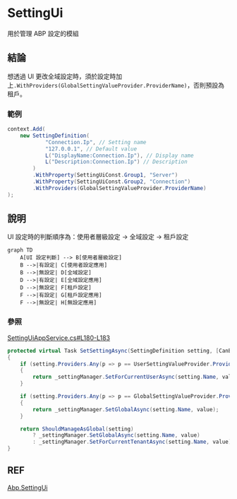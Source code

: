 # SettingUi
用於管理 ABP 設定的模組

## 結論
想透過 UI 更改全域設定時，須於設定時加上`.WithProviders(GlobalSettingValueProvider.ProviderName)`，否則預設為租戶。

### 範例

```C#
context.Add(
    new SettingDefinition(
            "Connection.Ip", // Setting name
            "127.0.0.1", // Default value
            L("DisplayName:Connection.Ip"), // Display name
            L("Description:Connection.Ip") // Description
        )
        .WithProperty(SettingUiConst.Group1, "Server")
        .WithProperty(SettingUiConst.Group2, "Connection")
        .WithProviders(GlobalSettingValueProvider.ProviderName)
);
```

## 說明
UI 設定時的判斷順序為：使用者層級設定 -> 全域設定 -> 租戶設定

```mermaid
graph TD
    A[UI 設定判斷] --> B[使用者層級設定]
    B -->|有設定| C[使用者設定應用]
    B -->|無設定| D[全域設定]
    D -->|有設定| E[全域設定應用]
    D -->|無設定| F[租戶設定]
    F -->|有設定| G[租戶設定應用]
    F -->|無設定| H[無設定應用]
```

### 參照
[SettingUiAppService.cs#L180-L183](https://github.com/EasyAbp/Abp.SettingUi/blob/42a639bc918184bad67194a27565012d97db8a3c/src/EasyAbp.Abp.SettingUi.Application/SettingUiAppService.cs#L180-L183)
```C#
protected virtual Task SetSettingAsync(SettingDefinition setting, [CanBeNull] string value)
{
    if (setting.Providers.Any(p => p == UserSettingValueProvider.ProviderName))
    {
        return _settingManager.SetForCurrentUserAsync(setting.Name, value);
    }

    if (setting.Providers.Any(p => p == GlobalSettingValueProvider.ProviderName))
    {
        return _settingManager.SetGlobalAsync(setting.Name, value);
    }

    return ShouldManageAsGlobal(setting)
        ? _settingManager.SetGlobalAsync(setting.Name, value)
        : _settingManager.SetForCurrentTenantAsync(setting.Name, value);
}
```

## REF
[Abp.SettingUi](https://easyabp.io/modules/Abp.SettingUi/)